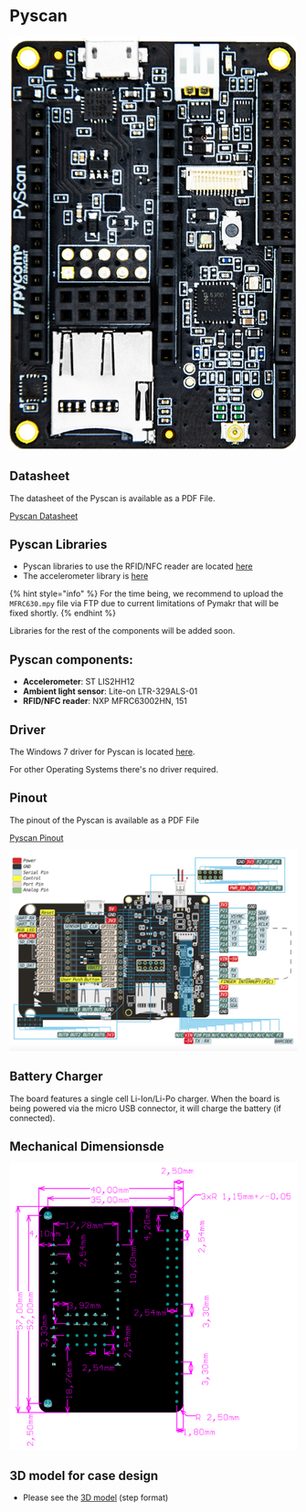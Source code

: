 # Pyscan

![](../../.gitbook/assets/assets-lil0igdl11z7jos_jpx-lkn7scqkkkb6tqb3uyo-lkn83hfia61dsuyojco-pyscan-new.png) 

## Datasheet

The datasheet of the Pyscan is available as a PDF File.

<a href="../../.gitbook/assets/pyscan-specsheet.pdf" target="_blank"> Pyscan Datasheet </a>

## Pyscan Libraries

* Pyscan libraries to use the RFID/NFC reader are located [here](https://github.com/pycom/pycom-libraries/tree/master/pyscan)
* The accelerometer library is [here](https://github.com/pycom/pycom-libraries/blob/master/pytrack/lib/LIS2HH12.py)

{% hint style="info" %}
For the time being, we recommend to upload the `MFRC630.mpy` file via FTP due to current limitations of Pymakr that will be fixed shortly.
{% endhint %}

Libraries for the rest of the components will be added soon.

## Pyscan components:

* **Accelerometer**: ST LIS2HH12
* **Ambient light sensor**: Lite-on LTR-329ALS-01
* **RFID/NFC reader**: NXP MFRC63002HN, 151

## Driver

The Windows 7 driver for Pyscan is located [here](../../pytrackpysense/installation/firmware.md).

For other Operating Systems there's no driver required.

## Pinout

The pinout of the Pyscan is available as a PDF File

<a href="../../.gitbook/assets/pyscan-pinout.pdf" target="_blank"> Pyscan Pinout </a>

![](../../.gitbook/assets/pyscan-pinout-1.png)

## Battery Charger

The board features a single cell Li-Ion/Li-Po charger. When the board is being powered via the micro USB connector, it will charge the battery \(if connected\).




## Mechanical Dimensionsde
![](../../.gitbook/assets/pyscan_V0.7_20180416_MecahnicalDimensions.png)

## 3D model for case design

* Please see the [3D model](../../.gitbook/assets/PyScan_v0.7.step) (step format)

